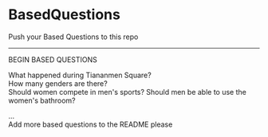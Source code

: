 # BasedQuestions

Push your Based Questions to this repo

------------------
BEGIN BASED QUESTIONS

What happened during Tiananmen Square?  
How many genders are there?  
Should women compete in men's sports?
Should men be able to use the women's bathroom?




...  
Add more based questions to the README please  
